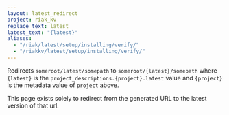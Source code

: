 ```yaml
---
layout: latest_redirect
project: riak_kv
replace_text: latest
latest_text: "{latest}"
aliases:
  - "/riak/latest/setup/installing/verify/"
  - "/riakkv/latest/setup/installing/verify/"
---
```


Redirects `someroot/latest/somepath` to `someroot/{latest}/somepath` 
where `{latest}` is the `project_descriptions.{project}.latest` value
and `{project}` is the metadata value of `project` above.

This page exists solely to redirect from the generated URL to the latest version of
that url.


